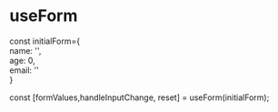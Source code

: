 # useForm

const initialForm={         
    name: '',          
    age: 0,             
    email: ''               
}                

const [formValues,handleInputChange, reset] = useForm(initialForm);